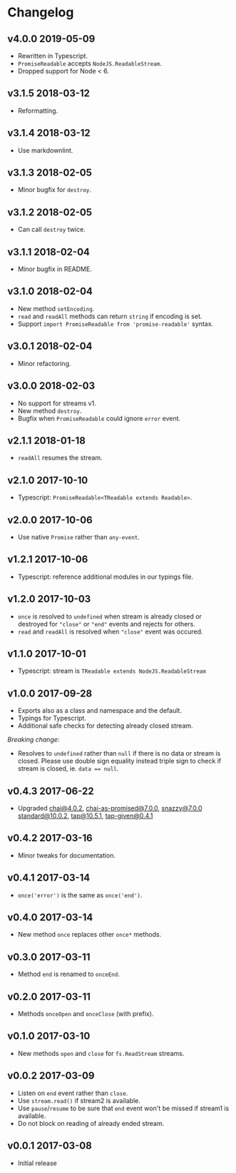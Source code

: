 # Changelog

## v4.0.0 2019-05-09

* Rewritten in Typescript.
* `PromiseReadable` accepts `NodeJS.ReadableStream`.
* Dropped support for Node < 6.

## v3.1.5 2018-03-12

* Reformatting.

## v3.1.4 2018-03-12

* Use markdownlint.

## v3.1.3 2018-02-05

* Minor bugfix for `destroy`.

## v3.1.2 2018-02-05

* Can call `destroy` twice.

## v3.1.1 2018-02-04

* Minor bugfix in README.

## v3.1.0 2018-02-04

* New method `setEncoding`.
* `read` and `readAll` methods can return `string` if encoding is set.
* Support `import PromiseReadable from 'promise-readable'` syntax.

## v3.0.1 2018-02-04

* Minor refactoring.

## v3.0.0 2018-02-03

* No support for streams v1.
* New method `destroy`.
* Bugfix when `PromiseReadable` could ignore `error` event.

## v2.1.1 2018-01-18

* `readAll` resumes the stream.

## v2.1.0 2017-10-10

* Typescript: `PromiseReadable<TReadable extends Readable>`.

## v2.0.0 2017-10-06

* Use native `Promise` rather than `any-event`.

## v1.2.1 2017-10-06

* Typescript: reference additional modules in our typings file.

## v1.2.0 2017-10-03

* `once` is resolved to `undefined` when stream is already closed or
  destroyed for `"close"` or `"end"` events and rejects for others.
* `read` and `readAll` is resolved when `"close"` event was occured.

## v1.1.0 2017-10-01

* Typescript: stream is `TReadable extends NodeJS.ReadableStream`

## v1.0.0 2017-09-28

* Exports also as a class and namespace and the default.
* Typings for Typescript.
* Additional safe checks for detecting already closed stream.

_Breaking change:_

* Resolves to `undefined` rather than `null` if there is no data or stream is
    closed. Please use double sign equality instead triple sign to check if
    stream is closed, ie. `data == null`.

## v0.4.3 2017-06-22

* Upgraded chai@4.0.2, chai-as-promised@7.0.0, snazzy@7.0.0
    standard@10.0.2, tap@10.5.1, tap-given@0.4.1

## v0.4.2 2017-03-16

* Minor tweaks for documentation.

## v0.4.1 2017-03-14

* `once('error')` is the same as `once('end')`.

## v0.4.0 2017-03-14

* New method `once` replaces other `once*` methods.

## v0.3.0 2017-03-11

* Method `end` is renamed to `onceEnd`.

## v0.2.0 2017-03-11

* Methods `onceOpen` and `onceClose` (with prefix).

## v0.1.0 2017-03-10

* New methods `open` and `close` for `fs.ReadStream` streams.

## v0.0.2 2017-03-09

* Listen on `end` event rather than `close`.
* Use `stream.read()` if stream2 is available.
* Use `pause`/`resume` to be sure that `end` event won't be missed if stream1
  is available.
* Do not block on reading of already ended stream.

## v0.0.1 2017-03-08

* Initial release
